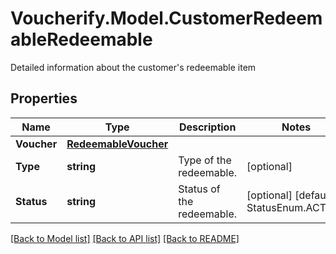 # Voucherify.Model.CustomerRedeemableRedeemable
Detailed information about the customer's redeemable item

## Properties

Name | Type | Description | Notes
------------ | ------------- | ------------- | -------------
**Voucher** | [**RedeemableVoucher**](RedeemableVoucher.md) |  | 
**Type** | **string** | Type of the redeemable. | [optional] 
**Status** | **string** | Status of the redeemable. | [optional] [default to StatusEnum.ACTIVE]

[[Back to Model list]](../../README.md#documentation-for-models) [[Back to API list]](../../README.md#documentation-for-api-endpoints) [[Back to README]](../../README.md)

